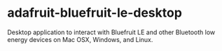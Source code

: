 # adafruit-bluefruit-le-desktop
Desktop application to interact with Bluefruit LE and other Bluetooth low energy devices on Mac OSX, Windows, and Linux.
